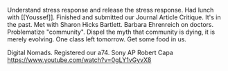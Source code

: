 Understand stress response and release the stress response. Had lunch with [[Youssef]]. Finished and submitted our Journal Article Critique. It's in the past. Met with Sharon Hicks Bartlett. Barbara Ehrenreich on doctors. Problematize "community". Dispel the myth that community is dying, it is merely evolving. One class left tomorrow. Get some food in us.

Digital Nomads. Registered our a74.
Sony AP
Robert Capa
https://www.youtube.com/watch?v=0gLY1vGyvX8
